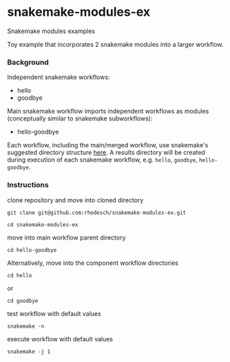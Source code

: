 # snakemake-modules-ex
Snakemake modules examples

Toy example that incorporates 2 snakemake modules into a larger workflow.

### Background

Independent snakemake workflows:
- hello
- goodbye

Main snakemake workflow imports independent workflows as modules (conceptually similar to snakemake subworkflows):
- hello-goodbye

Each workflow, including the main/merged workflow, use snakemake's suggested directory structure [here](https://snakemake.readthedocs.io/en/stable/snakefiles/deployment.html#). A results directory will be created during execution of each snakemake workflow, e.g. `hello`, `goodbye`, `hello-goodbye`.

### Instructions

clone repository and move into cloned directory
```
git clone git@github.com:rhodesch/snakemake-modules-ex.git

cd snakemake-modules-ex
```

move into main workflow parent directory
```
cd hello-goodbye
```

Alternatively, move into the component workflow directories
```
cd hello
```
or
```
cd goodbye
```

test workflow with default values
```
snakemake -n
```

execute workflow with default values
```
snakemake -j 1
```
